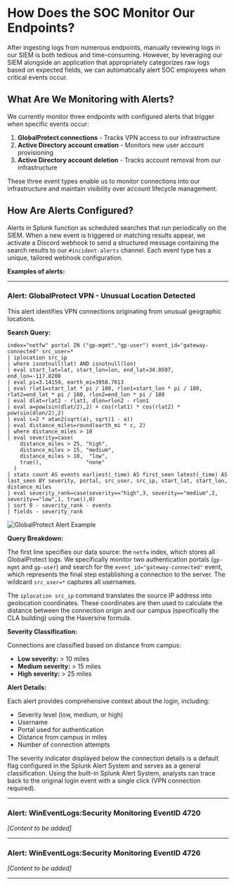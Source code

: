 # How Does the SOC Monitor Our Endpoints?

After ingesting logs from numerous endpoints, manually reviewing logs in our SIEM is both tedious and time-consuming. However, by leveraging our SIEM alongside an application that appropriately categorizes raw logs based on expected fields, we can automatically alert SOC employees when critical events occur.

## What Are We Monitoring with Alerts?

We currently monitor three endpoints with configured alerts that trigger when specific events occur:

1. **GlobalProtect connections** - Tracks VPN access to our infrastructure
2. **Active Directory account creation** - Monitors new user account provisioning
3. **Active Directory account deletion** - Tracks account removal from our infrastructure

These three event types enable us to monitor connections into our infrastructure and maintain visibility over account lifecycle management.

## How Are Alerts Configured?

Alerts in Splunk function as scheduled searches that run periodically on the SIEM. When a new event is triggered or matching results appear, we activate a Discord webhook to send a structured message containing the search results to our `#incident-alerts` channel. Each event type has a unique, tailored webhook configuration.

**Examples of alerts:**

<Three Pictures>

---

### Alert: GlobalProtect VPN - Unusual Location Detected

This alert identifies VPN connections originating from unusual geographic locations.

**Search Query:**

```splunk
index="netfw" portal IN ("gp-mgmt","gp-user") event_id="gateway-connected" src_user=*
| iplocation src_ip
| where isnotnull(lat) AND isnotnull(lon)
| eval start_lat=lat, start_lon=lon, end_lat=34.0597, end_lon=-117.8200
| eval pi=3.14159, earth_mi=3958.7613
| eval rlat1=start_lat * pi / 180, rlon1=start_lon * pi / 180, rlat2=end_lat * pi / 180, rlon2=end_lon * pi / 180
| eval dlat=rlat2 - rlat1, dlon=rlon2 - rlon1
| eval a=pow(sin(dlat/2),2) + cos(rlat1) * cos(rlat2) * pow(sin(dlon/2),2)
| eval c=2 * atan2(sqrt(a), sqrt(1 - a))
| eval distance_miles=round(earth_mi * c, 2)
| where distance_miles > 10
| eval severity=case(
    distance_miles > 25, "high",
    distance_miles > 15, "medium",
    distance_miles > 10,  "low",
    true(),              "none"
  )
| stats count AS events earliest(_time) AS first_seen latest(_time) AS last_seen BY severity, portal, src_user, src_ip, start_lat, start_lon, distance_miles
| eval severity_rank=case(severity=="high",3, severity=="medium",2, severity=="low",1, true(),0)
| sort 0 - severity_rank - events
| fields - severity_rank
```

![GlobalProtect Alert Example](https://cppsoc.xyz/assets/documentation/soc-alerts/1.png)

**Query Breakdown:**

The first line specifies our data source: the `netfw` index, which stores all GlobalProtect logs. We specifically monitor two authentication portals (`gp-mgmt` and `gp-user`) and search for the `event_id="gateway-connected"` event, which represents the final step establishing a connection to the server. The wildcard `src_user=*` captures all usernames.

The `iplocation src_ip` command translates the source IP address into geolocation coordinates. These coordinates are then used to calculate the distance between the connection origin and our campus (specifically the CLA building) using the Haversine formula.

**Severity Classification:**

Connections are classified based on distance from campus:
- **Low severity:** > 10 miles
- **Medium severity:** > 15 miles  
- **High severity:** > 25 miles

**Alert Details:**

Each alert provides comprehensive context about the login, including:
- Severity level (low, medium, or high)
- Username
- Portal used for authentication
- Distance from campus in miles
- Number of connection attempts

The severity indicator displayed below the connection details is a default flag configured in the Splunk Alert System and serves as a general classification. Using the built-in Splunk Alert System, analysts can trace back to the original login event with a single click (VPN connection required).

---

### Alert: WinEventLogs:Security Monitoring EventID 4720

*[Content to be added]*

---

### Alert: WinEventLogs:Security Monitoring EventID 4726

*[Content to be added]*

---


